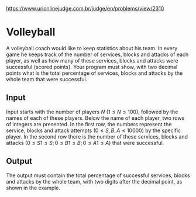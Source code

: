 https://www.urionlinejudge.com.br/judge/en/problems/view/2310

# Volleyball

A volleyball coach would like to keep statistics about his team. In every game
he keeps track of the number of services, blocks and attacks of each player,
as well as how many of these services, blocks and attacks were successful
(scored points). Your program must show, with two decimal points what is the
total percentage of services, blocks and attacks by the whole team that were
successful.

## Input

Input starts with the number of players $N$ ($1 \leq N \leq 100$), followed by
the names of each of these players. Below the name of each player, two rows of
integers are presented. In the first row, the numbers represent the service,
blocks and attack attempts ($0 \leq S,B,A \leq 10000$) by the specific player.
In the second row there is the number of these services, blocks and attacks
($0 \leq S1 \leq S; 0 \leq B1 \leq B; 0 \leq A1 \leq A$) that were successful.

## Output

The output must contain the total percentage of successful services, blocks
and attacks by the whole team, with two digits after the decimal point, as
shown in the example.

